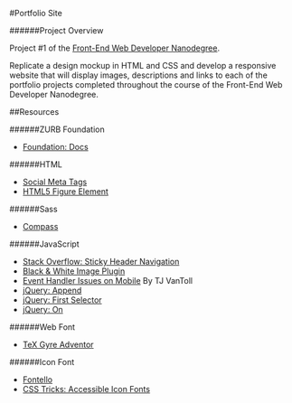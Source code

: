 #Portfolio Site

######Project Overview

Project #1 of the [Front-End Web Developer Nanodegree](https://www.udacity.com/course/front-end-web-developer-nanodegree--nd001).

Replicate a design mockup in HTML and CSS and develop a responsive website that will display images, descriptions and links to each of the portfolio projects completed throughout the course of the Front-End Web Developer Nanodegree.

##Resources

######ZURB Foundation

- [Foundation: Docs](http://foundation.zurb.com/docs/)

######HTML

- [Social Meta Tags](http://moz.com/blog/meta-data-templates-123)
- [HTML5 Figure Element](http://html5doctor.com/the-figure-figcaption-elements/)

######Sass

- [Compass](http://compass-style.org/)

######JavaScript

- [Stack Overflow: Sticky Header Navigation](http://stackoverflow.com/questions/16442016/jquery-sticky-header-that-shrinks-when-scrolling-down)
- [Black & White Image Plugin](http://gianlucaguarini.github.io/jQuery.BlackAndWhite/)
- [Event Handler Issues on Mobile](http://tjvantoll.com/2012/08/19/onscroll-event-issues-on-mobile-browsers/) By TJ VanToll
- [jQuery: Append](http://api.jquery.com/append/)
- [jQuery: First Selector](http://api.jquery.com/first-selector/)
- [jQuery: On](http://api.jquery.com/on/)

######Web Font

- [TeX Gyre Adventor](http://www.fontsquirrel.com/fonts/TeX-Gyre-Adventor)

######Icon Font

- [Fontello](http://fontello.com/)
- [CSS Tricks: Accessible Icon Fonts](http://css-tricks.com/html-for-icon-font-usage/)
